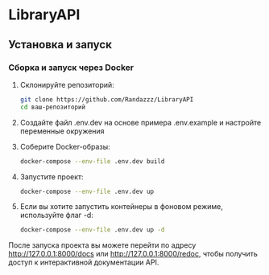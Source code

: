 # LibraryAPI

## Установка и запуск

### Сборка и запуск через Docker

1. Склонируйте репозиторий:

   ```bash
   git clone https://github.com/Randazzz/LibraryAPI
   cd ваш-репозиторий
   ```
2. Создайте файл .env.dev на основе примера .env.example и настройте переменные окружения


3. Соберите Docker-образы:

   ```bash
   docker-compose --env-file .env.dev build
   ```
4. Запустите проект:

   ```bash
   docker-compose --env-file .env.dev up
   ```
5. Если вы хотите запустить контейнеры в фоновом режиме, используйте флаг -d:

   ```bash
   docker-compose --env-file .env.dev up -d
   ```
После запуска проекта вы можете перейти по адресу http://127.0.0.1:8000/docs
или http://127.0.0.1:8000/redoc, чтобы получить доступ к интерактивной документации API.
